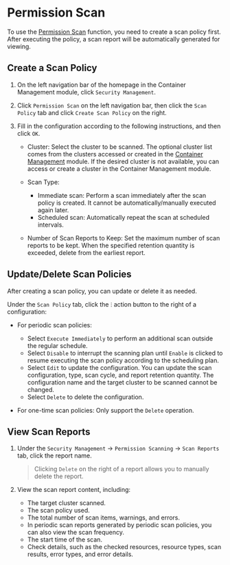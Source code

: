 # Permission Scan

To use the [Permission Scan](index.md) function, you need to create a scan policy first. After executing the policy, a scan report will be automatically generated for viewing.

## Create a Scan Policy

1. On the left navigation bar of the homepage in the Container Management module, click `Security Management`.

    

2. Click `Permission Scan` on the left navigation bar, then click the `Scan Policy` tab and click `Create Scan Policy` on the right.

    

3. Fill in the configuration according to the following instructions, and then click `OK`.

    - Cluster: Select the cluster to be scanned. The optional cluster list comes from the clusters accessed or created in the [Container Management](../../intro/index.md) module. If the desired cluster is not available, you can access or create a cluster in the Container Management module.
    - Scan Type:

        - Immediate scan: Perform a scan immediately after the scan policy is created. It cannot be automatically/manually executed again later.
        - Scheduled scan: Automatically repeat the scan at scheduled intervals.

    - Number of Scan Reports to Keep: Set the maximum number of scan reports to be kept. When the specified retention quantity is exceeded, delete from the earliest report.

    

## Update/Delete Scan Policies

After creating a scan policy, you can update or delete it as needed.

Under the `Scan Policy` tab, click the `ⵗ` action button to the right of a configuration:

- For periodic scan policies:

    - Select `Execute Immediately` to perform an additional scan outside the regular schedule.
    - Select `Disable` to interrupt the scanning plan until `Enable` is clicked to resume executing the scan policy according to the scheduling plan.
    - Select `Edit` to update the configuration. You can update the scan configuration, type, scan cycle, and report retention quantity. The configuration name and the target cluster to be scanned cannot be changed.
    - Select `Delete` to delete the configuration.

- For one-time scan policies: Only support the `Delete` operation.

    

## View Scan Reports

1. Under the `Security Management` -> `Permission Scanning` -> `Scan Reports` tab, click the report name.

    > Clicking `Delete` on the right of a report allows you to manually delete the report.

    

2. View the scan report content, including:

    - The target cluster scanned.
    - The scan policy used.
    - The total number of scan items, warnings, and errors.
    - In periodic scan reports generated by periodic scan policies, you can also view the scan frequency.
    - The start time of the scan.
    - Check details, such as the checked resources, resource types, scan results, error types, and error details.

    